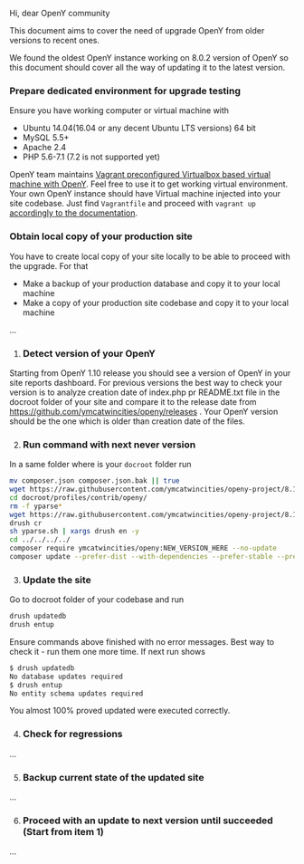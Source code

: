 Hi, dear OpenY community

This document aims to cover the need of upgrade OpenY from older versions to recent ones.

We found the oldest OpenY instance working on 8.0.2 version of OpenY so this document should cover all the way of updating it to the latest version.

### Prepare dedicated environment for upgrade testing

Ensure you have working computer or virtual machine with 
 - Ubuntu 14.04(16.04 or any decent Ubuntu LTS versions) 64 bit
 - MySQL 5.5+
 - Apache 2.4
 - PHP 5.6-7.1 (7.2 is not supported yet)

OpenY team maintains [Vagrant preconfigured Virtualbox based virtual machine with OpenY](https://github.com/ymcatwincities/openy-cibox-vm). Feel free to use it to get working virtual environment.
Your own OpenY instance should have Virtual machine injected into your site codebase. Just find ```Vagrantfile``` and proceed with ```vagrant up``` [accordingly to the documentation](https://github.com/ymcatwincities/openy-cibox-vm/blob/master/README.md).

### Obtain local copy of your production site

You have to create local copy of your site locally to be able to proceed with the upgrade.
For that
 - Make a backup of your production database and copy it to your local machine
 - Make a copy of your production site codebase and copy it to your local machine

...

1. ### Detect version of your OpenY

Starting from OpenY 1.10 release you should see a version of OpenY in your site reports dashboard.
For previous versions the best way to check your version is to analyze creation date of index.php pr README.txt file in the docroot folder of your site and compare it to the release date from https://github.com/ymcatwincities/openy/releases . Your OpenY version should be the one which is older than creation date of the files.

2. ### Run command with next never version

In a same folder where is your ```docroot``` folder run

```sh
mv composer.json composer.json.bak || true
wget https://raw.githubusercontent.com/ymcatwincities/openy-project/8.1.x/composer.json
cd docroot/profiles/contrib/openy/
rm -f yparse*
wget https://raw.githubusercontent.com/ymcatwincities/openy-project/8.1.x/scripts/yparse.sh
drush cr
sh yparse.sh | xargs drush en -y
cd ../../../../
composer require ymcatwincities/openy:NEW_VERSION_HERE --no-update
composer update --prefer-dist --with-dependencies --prefer-stable --prefer-lowest --no-suggest

```

3. ### Update the site

Go to docroot folder of your codebase and run
```sh
drush updatedb
drush entup
```

Ensure commands above finished with no error messages. Best way to check it - run them one more time. If next run shows 
```sh
$ drush updatedb
No database updates required                                                                                    [success]
$ drush entup
No entity schema updates required                                                                               [success]
```
You almost 100% proved updated were executed correctly.

4. ### Check for regressions

...

5. ### Backup current state of the updated site

...

6. ### Proceed with an update to next version until succeeded (Start from item 1)

...


